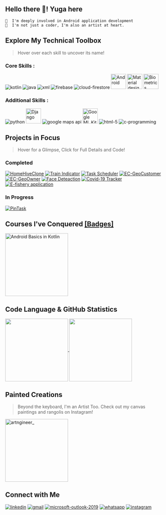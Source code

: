 ## Hello there 👋! Yuga here

```
📱  I'm deeply involved in Android application development
🎨  I'm not just a coder, I'm also an artist at heart.
```
## Explore My Technical Toolbox
> Hover over each skill to uncover its name!

### Core Skills :

![kotlin](https://user-images.githubusercontent.com/94210466/176880688-46732008-93f7-4fd6-8177-286f566d50df.svg "Kotlin")
![java](https://user-images.githubusercontent.com/94210466/176880691-4ab9e925-6394-436f-861e-5958410a6cc2.svg "JAVA")
![xml](https://user-images.githubusercontent.com/94210466/176882996-7df75494-3edd-483a-8800-5ef39ca4369b.png "XML")
![firebase](https://github.com/1405yuga/1405yuga/assets/82303711/7f1eb9f8-2d92-4f40-80f2-a77fd5a6ad99 "Firebase")
![cloud-firestore](https://user-images.githubusercontent.com/94210466/176891077-0c14f0da-93cb-4d77-a3d2-bb5290d887ee.svg "Cloud-Firestore")
<img src = "https://github.com/1405yuga/1405yuga/assets/82303711/98e8d621-0cd7-49d6-9538-64e78096773b" width = "48" height = "48" title = "Android">
<img src = "https://github.com/1405yuga/1405yuga/assets/82303711/f1e476db-eef2-41de-aa53-9531e2dfb1a1" width = "48" height = "48" title = "Material design">
<img src = "https://github.com/Vaishnav-Kanhirathingal/Vaishnav-Kanhirathingal/assets/94210466/a78caaf0-582f-4b6b-b721-1486dd140316" width = "48" height = "48" title = "Biometrics">

### Additional Skills :

![python](https://user-images.githubusercontent.com/94210466/176882150-a2db58bd-4895-407d-bd0b-dcf5d1cd915b.svg "Python")
<img src = "https://github.com/1405yuga/1405yuga/assets/82303711/12af51eb-5abb-44fc-a7b8-c88de850f266"  width = "48" height = "48" title = "Django">
![google maps api](https://github.com/1405yuga/1405yuga/assets/82303711/2b3f7968-abca-4860-b1f5-18e3e736c45c "Google Maps API")
<img src = "https://github.com/1405yuga/1405yuga/assets/82303711/2085b811-fd9f-412f-8326-8c54bef46563" width = "48" height = "48" title = "Google ML Kit">
![html-5](https://user-images.githubusercontent.com/94210466/176882240-678b5588-a0cb-474f-902d-072ecd037965.svg "HTML-5")
![c-programming](https://user-images.githubusercontent.com/94210466/176883523-e7b53dfd-c053-463b-8785-129a6c82a2fa.svg "C/C++ programming")

## Projects in Focus
>Hover for a Glimpse, Click for Full Details and Code!

### Completed
[![HomeHiveClone](https://github-production-user-asset-6210df.s3.amazonaws.com/82303711/270328909-07ded117-85cc-495d-bb11-c84bfd2c0b27.png "[HomeHiveClone] - HomeHiveClone is the android application which is developed to showcase front-end skills in android. Reference of Figma  project is considered to develop this UI project.")](https://github.com/1405yuga/UI-Respository/tree/main/HomeHiveClone)
[![Train Indicator](https://github-production-user-asset-6210df.s3.amazonaws.com/82303711/263662624-8e28307a-fcef-4de2-b712-ed9f131dd2ac.png "[Train Indicator] - This is the android application which plots the railway stations of Mumbai local with the status of the station i.e Fast station or Slow station.")](https://github.com/1405yuga/Train-Indicator)
[![Task Scheduler](https://github-production-user-asset-6210df.s3.amazonaws.com/82303711/258309923-d09dc167-aff9-4863-a250-2c072896fab0.png "[Task Scheduler] - This is the android application where one can add tasks and date which will be displayed on the screen.")](https://github.com/1405yuga/Task-Scheduler)
[![EC-GeoCustomer](https://github-production-user-asset-6210df.s3.amazonaws.com/82303711/264062371-8347173c-939c-4c8e-bc67-8b2861533ba6.png "[EC-GeoCustomer] -  This is the branch of E-Commerce using Geo-Navigation where customer can search the shops where particular product is available.")](https://github.com/1405yuga/EC-GeoCustomer)
[![EC-GeoOwner](https://github-production-user-asset-6210df.s3.amazonaws.com/82303711/264073721-e068ed3b-f5ae-4d1d-9318-559cbd1cf1c4.png "[EC-GeoOwner] - This is the branch of E-Commerce using Geo-Navigation where shop owners update the stock availability using barcode scanning and track the orders placed.")](https://github.com/1405yuga/EC-GeoOwner)
[![Face Deteaction](https://github.com/1405yuga/1405yuga/assets/82303711/11ba05df-d1d2-455c-bb6c-5663955f472f "[Face Detection] - Detects the face features and the smiling probability.")](https://github.com/1405yuga/FaceDetection)
[![Covid-19 Tracker](https://github.com/1405yuga/1405yuga/assets/82303711/1e0dfbbf-9609-4fbb-aaa9-bf921a515105 "[Covid-19 Tracker] - Displays the active, confirmed, recovered and deceased covid cases in India with each state and corresponding district cases.")](https://github.com/1405yuga/Covid-19Tracker)
[![E-fishery application](https://github.com/1405yuga/1405yuga/assets/82303711/2bb46fe0-5cee-4d77-892e-41a3a7e66b34 "[E-fishery application] - An e-commerce platform for business of fish and related materials.")](https://github.com/1405yuga/E-fishery-application)


### In Progress

[![PinTask](https://github.com/1405yuga/1405yuga/assets/82303711/1cb95fde-5ae2-4ce7-ab25-4765d70c7818 "[PinTask] - An Android app that let you add and pin tasks in notifications , with dark and light theme for personalized touch.")](https://github.com/1405yuga/PintTask)


## Courses I've Conquered [[Badges]](https://g.dev/Yuga_Vasaikar)

<a href ="https://developer.android.com/courses/android-basics-kotlin/course">
<img 
    src="https://developer.android.com/static/images/hero-assets/kotlin-certified-grey.svg",
    height=200,
    title="Android Basics in Kotlin">
</a>


## Code Language & GitHub Statistics

<a href="https://github.com/anuraghazra/convoychat">
  <img height=200 align="center" src="https://github-readme-stats.vercel.app/api/top-langs?username=1405yuga&layout=compact&langs_count=8&card_width=320&hide_border=true&theme=transparent" />
</a>
<a href="https://github.com/anuraghazra/github-readme-stats">
  <img height=200 align="center" src="https://github-readme-stats.vercel.app/api?username=1405yuga&hide_border=true&theme=transparent&include_all_commits=true" />
</a>


## Painted Creations
> Beyond the keyboard, I'm an Artist Too. Check out my canvas paintings and rangolis on Instagram!

<a href ="https://www.instagram.com/artngineer_/">
<img 
    src="https://github-production-user-asset-6210df.s3.amazonaws.com/82303711/263992455-0a59f207-b1f4-4707-97f9-225114436208.png",
    height=200,
    title="artngineer_">
</a>

## Connect with Me 

[![linkedin](https://github-production-user-asset-6210df.s3.amazonaws.com/82303711/263973251-4ae6f75d-f78f-4cc7-b558-0f7012dda35f.png "LinkedIn")](https://www.linkedin.com/in/yuga-ganesh-vasaikar/)
[![gmail](https://user-images.githubusercontent.com/94210466/176989132-d3aea8a4-f425-4977-a3e2-e6daf569a140.svg "Gmail")](mailto:yugav2001@gmail.com)
[![microsoft-outlook-2019](https://user-images.githubusercontent.com/94210466/176989190-9e24774d-fb09-412b-af19-2f594b53a5a3.svg "Outlook")](mailto:yugav2001@outlook.com)
[![whatsapp](https://user-images.githubusercontent.com/94210466/176989471-2df5e9f0-0edd-4a1a-ba0a-a169b7ec612b.svg "Whatsapp")](https://wa.me/919307156651)
[![instagram](https://user-images.githubusercontent.com/94210466/176988556-79d612d7-6ed2-4b48-ac2e-71f1c14422b4.svg "Instagram")](https://www.instagram.com/artngineer_/)


